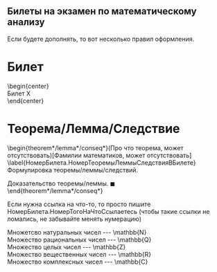 ## Билеты на экзамен по математическому анализу

Если будете дополнять, то вот несколько правил оформления.

# Билет

\begin{center}\
Билет X\
\end{center}

# Теорема/Лемма/Следствие

\begin{theorem*/lemma*/conseq*}(Про что теорема, может отсутствовать)[Фамилии математиков, может отсутствовать]\
\label{НомерБилета.НомерТеоремыЛеммыСледствияВБилете}\
Формулировка теоремы/леммы/следствий.

Доказательство теоремы/леммы. $\blacksquare$\
\end{theorem*/lemma*/conseq*}

Если нужна ссылка на что-то, то просто пишите НомерБилета.НомерТогоНаЧтоСсылаетесь (чтобы такие ссылки не ломались, не забывайте менять нумерацию)

Множетсво натуральных чисел --- \mathbb{N}\
Множество рациональных чисел --- \mathbb{Q}\
Множество целых чисел --- \mathbb{Z}\
Множество вещественных чисел --- \mathbb{R}\
Множество комплексных чисел --- \mathbb{C}
